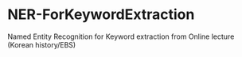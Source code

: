 # NER-ForKeywordExtraction
Named Entity Recognition for Keyword extraction from Online lecture (Korean history/EBS)
